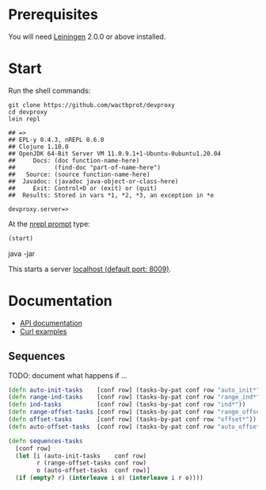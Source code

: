 # Prerequisites

You will need [Leiningen][] 2.0.0 or above installed.

[leiningen]: https://github.com/technomancy/leiningen

# Start

Run the shell commands:

```shell
git clone https://github.com/wactbprot/devproxy
cd devproxy
lein repl

## =>
## EPL-y 0.4.3, nREPL 0.6.0
## Clojure 1.10.0
## OpenJDK 64-Bit Server VM 11.0.9.1+1-Ubuntu-0ubuntu1.20.04
##     Docs: (doc function-name-here)
##           (find-doc "part-of-name-here")
##   Source: (source function-name-here)
##  Javadoc: (javadoc java-object-or-class-here)
##     Exit: Control+D or (exit) or (quit)
##  Results: Stored in vars *1, *2, *3, an exception in *e

devproxy.server=>
```


At the [nrepl prompt](https://nrepl.org/nrepl/index.html) type:

```clojure
(start)
```
java -jar 


This starts a server [localhost (default port: 8009)](http://localhost:8009).

# Documentation

* [API documentation](./api)
* [Curl examples](./examples.md)


## Sequences

TODO: document what happens if ...

```clojure
(defn auto-init-tasks    [conf row] (tasks-by-pat conf row "auto_init*"))
(defn range-ind-tasks    [conf row] (tasks-by-pat conf row "range_ind*"))
(defn ind-tasks          [conf row] (tasks-by-pat conf row "ind*"))
(defn range-offset-tasks [conf row] (tasks-by-pat conf row "range_offset*"))
(defn offset-tasks       [conf row] (tasks-by-pat conf row "offset*"))
(defn auto-offset-tasks  [conf row] (tasks-by-pat conf row "auto_offset*"))

(defn sequences-tasks
  [conf row]
  (let [i (auto-init-tasks    conf row)
        r (range-offset-tasks conf row)
        o (auto-offset-tasks  conf row)]
  (if (empty? r) (interleave i o) (interleave i r o))))
```
